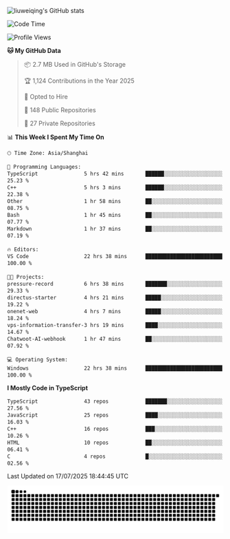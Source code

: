![liuweiqing's GitHub stats](https://github-readme-stats.vercel.app/api?username=14790897&show_icons=true&locale=cn&include_all_commits=true&count_private=true)

<!--START_SECTION:waka-->
![Code Time](http://img.shields.io/badge/Code%20Time-2%2C337%20hrs%207%20mins-blue)

![Profile Views](http://img.shields.io/badge/Profile%20Views-0-blue)

**🐱 My GitHub Data** 

> 📦 2.7 MB Used in GitHub's Storage 
 > 
> 🏆 1,124 Contributions in the Year 2025
 > 
> 💼 Opted to Hire
 > 
> 📜 148 Public Repositories 
 > 
> 🔑 27 Private Repositories 
 > 
📊 **This Week I Spent My Time On** 

```text
🕑︎ Time Zone: Asia/Shanghai

💬 Programming Languages: 
TypeScript               5 hrs 42 mins       ██████░░░░░░░░░░░░░░░░░░░   25.23 % 
C++                      5 hrs 3 mins        ██████░░░░░░░░░░░░░░░░░░░   22.38 % 
Other                    1 hr 58 mins        ██░░░░░░░░░░░░░░░░░░░░░░░   08.75 % 
Bash                     1 hr 45 mins        ██░░░░░░░░░░░░░░░░░░░░░░░   07.77 % 
Markdown                 1 hr 37 mins        ██░░░░░░░░░░░░░░░░░░░░░░░   07.19 % 

🔥 Editors: 
VS Code                  22 hrs 38 mins      █████████████████████████   100.00 % 

🐱‍💻 Projects: 
pressure-record          6 hrs 38 mins       ███████░░░░░░░░░░░░░░░░░░   29.33 % 
directus-starter         4 hrs 21 mins       █████░░░░░░░░░░░░░░░░░░░░   19.22 % 
onenet-web               4 hrs 7 mins        █████░░░░░░░░░░░░░░░░░░░░   18.24 % 
vps-information-transfer-3 hrs 19 mins       ████░░░░░░░░░░░░░░░░░░░░░   14.67 % 
Chatwoot-AI-webhook      1 hr 47 mins        ██░░░░░░░░░░░░░░░░░░░░░░░   07.92 % 

💻 Operating System: 
Windows                  22 hrs 38 mins      █████████████████████████   100.00 % 
```

**I Mostly Code in TypeScript** 

```text
TypeScript               43 repos            ███████░░░░░░░░░░░░░░░░░░   27.56 % 
JavaScript               25 repos            ████░░░░░░░░░░░░░░░░░░░░░   16.03 % 
C++                      16 repos            ███░░░░░░░░░░░░░░░░░░░░░░   10.26 % 
HTML                     10 repos            ██░░░░░░░░░░░░░░░░░░░░░░░   06.41 % 
C                        4 repos             █░░░░░░░░░░░░░░░░░░░░░░░░   02.56 % 
```




 Last Updated on 17/07/2025 18:44:45 UTC
<!--END_SECTION:waka-->

<picture>
  <source media="(prefers-color-scheme: dark)" srcset="https://raw.githubusercontent.com/14790897/14790897/output/github-contribution-grid-snake-dark.svg" />
  <source media="(prefers-color-scheme: light)" srcset="https://raw.githubusercontent.com/14790897/14790897/output/github-contribution-grid-snake.svg" />
  <img alt="github-snake" src="https://raw.githubusercontent.com/14790897/14790897/output/github-contribution-grid-snake.svg" />
</picture>
